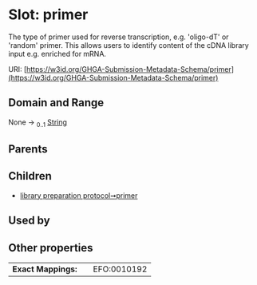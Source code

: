 
# Slot: primer


The type of primer used for reverse transcription, e.g. 'oligo-dT' or 'random' primer. This allows users to identify content of the cDNA library input e.g. enriched for mRNA.

URI: [https://w3id.org/GHGA-Submission-Metadata-Schema/primer](https://w3id.org/GHGA-Submission-Metadata-Schema/primer)


## Domain and Range

None &#8594;  <sub>0..1</sub> [String](types/String.md)

## Parents


## Children

 *  [library preparation protocol➞primer](library_preparation_protocol_primer.md)

## Used by


## Other properties

|  |  |  |
| --- | --- | --- |
| **Exact Mappings:** | | EFO:0010192 |

